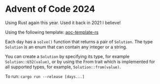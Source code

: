 # Advent of Code 2024

Using Rust again this year.  Used it back in 2021 I believe!  

Using the following template: [aoc-template-rs](https://github.com/wjwh/aoc-template-rs)

Each day has a `solve()` function that returns a pair of `Solution`. The type `Solution` is an enum that can contain any integer or a string.

You can create a `Solution` by specifying its type, for example `Solution::U32(value)`, or by using the From trait which is implemented for all supported types, for example, `Solution::from(value)`.

To run: `cargo run --release [days...]`
